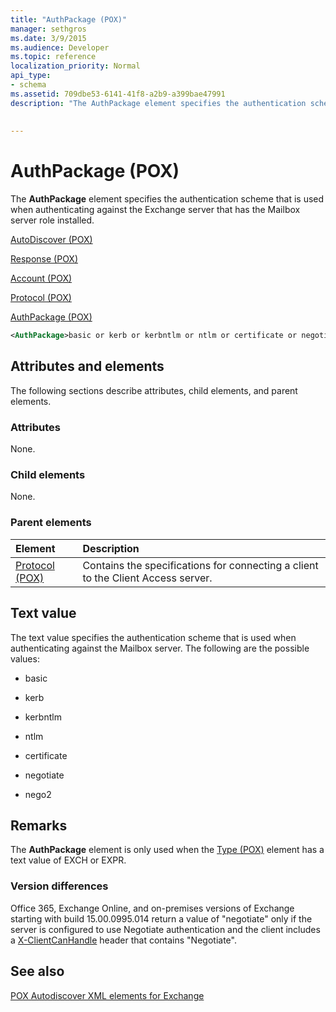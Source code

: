 ```yaml
---
title: "AuthPackage (POX)"
manager: sethgros
ms.date: 3/9/2015
ms.audience: Developer
ms.topic: reference
localization_priority: Normal
api_type:
- schema
ms.assetid: 709dbe53-6141-41f8-a2b9-a399bae47991
description: "The AuthPackage element specifies the authentication scheme that is used when authenticating against the Exchange server that has the Mailbox server role installed."
 
 
---
```


# AuthPackage (POX)

The **AuthPackage** element specifies the authentication scheme that is used when authenticating against the Exchange server that has the Mailbox server role installed. 
  
[AutoDiscover (POX)](autodiscover-pox.md)
  
[Response (POX)](response-pox.md)
  
[Account (POX)](account-pox.md)
  
[Protocol (POX)](protocol-pox.md)
  
[AuthPackage (POX)](authpackage-pox.md)
  
```xml
<AuthPackage>basic or kerb or kerbntlm or ntlm or certificate or negotiate or nego2</AuthPackage>
```

## Attributes and elements

The following sections describe attributes, child elements, and parent elements.
  
### Attributes

None.
  
### Child elements

None.
  
### Parent elements

|**Element**|**Description**|
|:-----|:-----|
|[Protocol (POX)](protocol-pox.md) <br/> |Contains the specifications for connecting a client to the Client Access server.  <br/> |
   
## Text value

The text value specifies the authentication scheme that is used when authenticating against the Mailbox server. The following are the possible values:
  
- basic
    
- kerb
    
- kerbntlm
    
- ntlm
    
- certificate
    
- negotiate
    
- nego2
    
## Remarks

The **AuthPackage** element is only used when the [Type (POX)](type-pox.md) element has a text value of EXCH or EXPR. 
  
### Version differences

Office 365, Exchange Online, and on-premises versions of Exchange starting with build 15.00.0995.014 return a value of "negotiate" only if the server is configured to use Negotiate authentication and the client includes a [X-ClientCanHandle](pox-autodiscover-request-for-exchange.md) header that contains "Negotiate". 
  
## See also



[POX Autodiscover XML elements for Exchange](pox-autodiscover-xml-elements-for-exchange.md)

